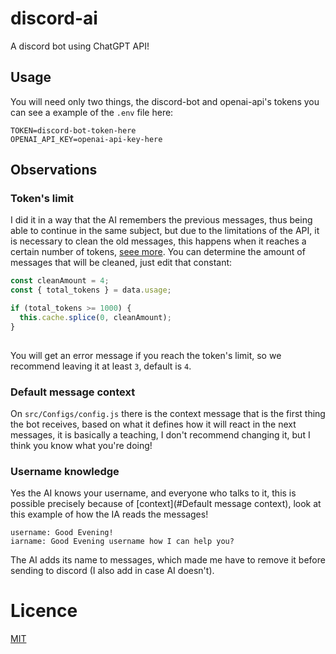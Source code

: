 # discord-ai
A discord bot using ChatGPT API!

## Usage

You will need only two things, the discord-bot and openai-api's tokens
you can see a example of the `.env` file here:

```
TOKEN=discord-bot-token-here
OPENAI_API_KEY=openai-api-key-here
```

## Observations

### Token's limit

I did it in a way that the AI remembers the previous messages,
thus being able to continue in the same subject, but due to the
limitations of the API, it is necessary to clean the old messages,
this happens when it reaches a certain number of tokens,
[seee more](https://beta.openai.com/docs). You can determine the amount of messages that will be
cleaned, just edit that constant:

```javascript
const cleanAmount = 4;
const { total_tokens } = data.usage;

if (total_tokens >= 1000) {
  this.cache.splice(0, cleanAmount);
}
    
```

You will get an error message if you reach the token's limit,
so we recommend leaving it at least `3`, default is `4`.

### Default message context

On `src/Configs/config.js` there is the context message that is the
first thing the bot receives, based on what it defines how it will
react in the next messages, it is basically a teaching, I don't
recommend changing it, but I think you know what you're doing!

### Username knowledge 

Yes the AI knows your username, and everyone who talks to it,
this is possible precisely because of [context](#Default message context), look at this
example of how the IA reads the messages!

```
username: Good Evening!
iarname: Good Evening username how I can help you?
```

The AI adds its name to messages, which made me have to remove
it before sending to discord (I also add in case AI doesn't).

# Licence
[MIT]()